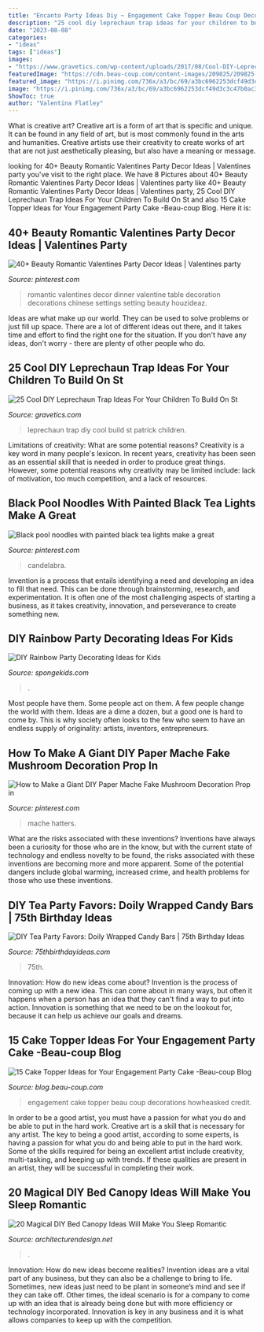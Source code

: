 ```yaml
---
title: "Encanto Party Ideas Diy ~ Engagement Cake Topper Beau Coup Decorations Howheasked Credit"
description: "25 cool diy leprechaun trap ideas for your children to build on st"
date: "2023-08-08"
categories:
- "ideas"
tags: ["ideas"]
images:
- "https://www.gravetics.com/wp-content/uploads/2017/08/Cool-DIY-Leprechaun-Trap-Ideas.jpg"
featuredImage: "https://cdn.beau-coup.com/content-images/209825/209825-0.jpg"
featured_image: "https://i.pinimg.com/736x/a3/bc/69/a3bc6962253dcf49d3c3c47b0ac3fa05.jpg"
image: "https://i.pinimg.com/736x/a3/bc/69/a3bc6962253dcf49d3c3c47b0ac3fa05.jpg"
ShowToc: true
author: "Valentina Flatley"
---
```



What is creative art?
Creative art is a form of art that is specific and unique. It can be found in any field of art, but is most commonly found in the arts and humanities. Creative artists use their creativity to create works of art that are not just aesthetically pleasing, but also have a meaning or message.

	

		
looking for 40+ Beauty Romantic Valentines Party Decor Ideas | Valentines party you've visit to the right place. We have 8 Pictures about 40+ Beauty Romantic Valentines Party Decor Ideas | Valentines party like 40+ Beauty Romantic Valentines Party Decor Ideas | Valentines party, 25 Cool DIY Leprechaun Trap Ideas For Your Children To Build On St and also 15 Cake Topper Ideas for Your Engagement Party Cake -Beau-coup Blog. Here it is:
		
    
## 40+ Beauty Romantic Valentines Party Decor Ideas | Valentines Party

<img loading=lazy src="https://i.pinimg.com/736x/05/5b/6b/055b6bf366f3b26dfb7f4e51127fe685.jpg" onerror="this.onerror=null;this.src='https://tse1.mm.bing.net/th?id=OIP.9hWZJZRl8ALf9-7XYY346AHaLH&amp;pid=15.1';" alt="40+ Beauty Romantic Valentines Party Decor Ideas | Valentines party">

_Source: pinterest.com_

>romantic valentines decor dinner valentine table decoration decorations chinese settings setting beauty houzideaz. 

	

Ideas are what make up our world. They can be used to solve problems or just fill up space. There are a lot of different ideas out there, and it takes time and effort to find the right one for the situation. If you don't have any ideas, don't worry - there are plenty of other people who do.

    
## 25 Cool DIY Leprechaun Trap Ideas For Your Children To Build On St

<img loading=lazy src="https://www.gravetics.com/wp-content/uploads/2017/08/Cool-DIY-Leprechaun-Trap-Ideas.jpg" onerror="this.onerror=null;this.src='https://tse1.mm.bing.net/th?id=OIP.qnJlA0Ut1-3iTaTM4vKmKgAAAA&amp;pid=15.1';" alt="25 Cool DIY Leprechaun Trap Ideas For Your Children To Build On St">

_Source: gravetics.com_

>leprechaun trap diy cool build st patrick children. 

	

Limitations of creativity: What are some potential reasons?
Creativity is a key word in many people's lexicon. In recent years, creativity has been seen as an essential skill that is needed in order to produce great things. However, some potential reasons why creativity may be limited include: lack of motivation, too much competition, and a lack of resources.

    
## Black Pool Noodles With Painted Black Tea Lights Make A Great

<img loading=lazy src="https://i.pinimg.com/736x/a3/bc/69/a3bc6962253dcf49d3c3c47b0ac3fa05.jpg" onerror="this.onerror=null;this.src='https://tse1.mm.bing.net/th?id=OIP.4vaF2Cgg_Woq0AbuuD2IMAHaL9&amp;pid=15.1';" alt="Black pool noodles with painted black tea lights make a great">

_Source: pinterest.com_

>candelabra. 

	

Invention is a process that entails identifying a need and developing an idea to fill that need. This can be done through brainstorming, research, and experimentation. It is often one of the most challenging aspects of starting a business, as it takes creativity, innovation, and perseverance to create something new.

    
## DIY Rainbow Party Decorating Ideas For Kids

<img loading=lazy src="https://spongekids.com/wp-content/uploads/2014/11/diy-rainbow-party-decorating-ideas/5-rainbow-table-decor.jpg" onerror="this.onerror=null;this.src='https://tse4.mm.bing.net/th?id=OIP.nMuxdESfSZj1uaUReL2v-AHaLI&amp;pid=15.1';" alt="DIY Rainbow Party Decorating Ideas for Kids">

_Source: spongekids.com_

>. 

	

Most people have them. Some people act on them. A few people change the world with them. Ideas are a dime a dozen, but a good one is hard to come by. This is why society often looks to the few who seem to have an endless supply of originality: artists, inventors, entrepreneurs.

    
## How To Make A Giant DIY Paper Mache Fake Mushroom Decoration Prop In

<img loading=lazy src="https://i.pinimg.com/736x/93/6e/c9/936ec962770428c3a4a6fd867546cf01.jpg" onerror="this.onerror=null;this.src='https://tse2.mm.bing.net/th?id=OIP.flAh7PZYaOFQQNl57nx2BgHaLD&amp;pid=15.1';" alt="How to Make a Giant DIY Paper Mache Fake Mushroom Decoration Prop in">

_Source: pinterest.com_

>mache hatters. 

	

What are the risks associated with these inventions?
Inventions have always been a curiosity for those who are in the know, but with the current state of technology and endless novelty to be found, the risks associated with these inventions are becoming more and more apparent. Some of the potential dangers include global warming, increased crime, and health problems for those who use these inventions.

    
## DIY Tea Party Favors: Doily Wrapped Candy Bars | 75th Birthday Ideas

<img loading=lazy src="https://www.75thbirthdayideas.com/wp-content/uploads/2014/03/db55303306994d9d7708fa8a496d3149.jpg" onerror="this.onerror=null;this.src='https://tse2.mm.bing.net/th?id=OIP.DvP61oKXHx9_WV6bYauY2wHaLH&amp;pid=15.1';" alt="DIY Tea Party Favors: Doily Wrapped Candy Bars | 75th Birthday Ideas">

_Source: 75thbirthdayideas.com_

>75th. 

	

Innovation: How do new ideas come about?
Invention is the process of coming up with a new idea. This can come about in many ways, but often it happens when a person has an idea that they can't find a way to put into action. Innovation is something that we need to be on the lookout for, because it can help us achieve our goals and dreams.

    
## 15 Cake Topper Ideas For Your Engagement Party Cake -Beau-coup Blog

<img loading=lazy src="https://cdn.beau-coup.com/content-images/209825/209825-0.jpg" onerror="this.onerror=null;this.src='https://tse3.mm.bing.net/th?id=OIP.afevmte8c5zYX7x0N-hMJgHaLH&amp;pid=15.1';" alt="15 Cake Topper Ideas for Your Engagement Party Cake -Beau-coup Blog">

_Source: blog.beau-coup.com_

>engagement cake topper beau coup decorations howheasked credit. 

	

In order to be a good artist, you must have a passion for what you do and be able to put in the hard work.
Creative art is a skill that is necessary for any artist. The key to being a good artist, according to some experts, is having a passion for what you do and being able to put in the hard work. Some of the skills required for being an excellent artist include creativity, multi-tasking, and keeping up with trends. If these qualities are present in an artist, they will be successful in completing their work.

    
## 20 Magical DIY Bed Canopy Ideas Will Make You Sleep Romantic

<img loading=lazy src="https://cdn.architecturendesign.net/wp-content/uploads/2015/07/AD-DIY-Bed-Canopy-17.jpg" onerror="this.onerror=null;this.src='https://tse3.mm.bing.net/th?id=OIP.SJIxJWul90I5qUNMYsM07QHaLH&amp;pid=15.1';" alt="20 Magical DIY Bed Canopy Ideas Will Make You Sleep Romantic">

_Source: architecturendesign.net_

>. 

	

Innovation: How do new ideas become realities?
Invention ideas are a vital part of any business, but they can also be a challenge to bring to life. Sometimes, new ideas just need to be plant in someone’s mind and see if they can take off. Other times, the ideal scenario is for a company to come up with an idea that is already being done but with more efficiency or technology incorporated. Innovation is key in any business and it is what allows companies to keep up with the competition.

